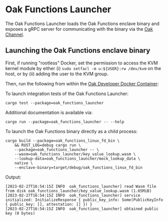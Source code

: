 # Oak Functions Launcher

The Oak Functions Launcher loads the Oak Functions enclave binary and exposes a
gRPC server for communicating with the binary via the
[Oak Channel](../oak_channel).

## Launching the Oak Functions enclave binary

First, if running "rootless" Docker, set the permission to access the KVM kernel
module by either (i) `sudo setfacl -m u:${USER}:rw /dev/kvm` on the host, or by
(ii) adding the user to the KVM group.

Then, run the following from within the
[Oak Developer Docker Container](../docs/development.md#docker-helper-scripts):

To launch integration tests of the Oak Functions Launcher:

```shell
cargo test --package=oak_functions_launcher
```

Additional documentation is available via:

```shell
cargo run --package=oak_functions_launcher -- --help
```

To launch the Oak Functions binary directly as a child process:

```shell
cargo build --package=oak_functions_linux_fd_bin \
    && RUST_LOG=debug cargo run \
    --package=oak_functions_launcher -- \
    --wasm=oak_functions_launcher/key_value_lookup.wasm \
    --lookup-data=oak_functions_launcher/mock_lookup_data \
    native \
    --enclave-binary=target/debug/oak_functions_linux_fd_bin
```

Output:

```shell
[2023-02-27T16:54:15Z INFO  oak_functions_launcher] read Wasm file from disk oak_functions_launcher/key_value_lookup.wasm (1.65MiB)
[2023-02-27T16:54:15Z INFO  oak_functions_launcher] service initialized: InitializeResponse { public_key_info: Some(PublicKeyInfo { public_key: [], attestation: [] }) }
[2023-02-27T16:54:15Z INFO  oak_functions_launcher] obtained public key (0 bytes)
```
